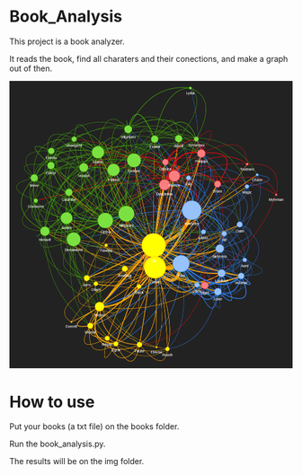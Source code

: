 ﻿# Book_Analysis

This project is a book analyzer.

It reads the book, find all charaters and their conections, and make a graph out of then.

![alt text](https://github.com/walterBSG/Book_Analysis/blob/main/img/Example.png)

# How to use

Put your books (a txt file) on the books folder.

Run the book_analysis.py.

The results will be on the img folder.
